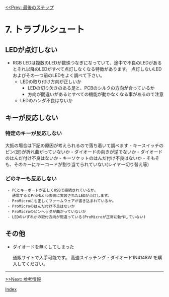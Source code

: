 [<<Prev: 最後のステップ](06_final_step.md)  

# 7. トラブルシュート

## LEDが点灯しない

  - RGB LEDは複数のLEDが数珠つなぎになっていて、途中で不良のLEDがあるとそれ以降のLEDがすべて点灯しなくなる特徴があります。
  点灯しないLEDおよびその一つ前のLEDをよく調べて下さい。
    - LEDの取り付け方向が正しいか
      - LEDの切り欠きのある足と、PCBのシルクの方向が合っているか
      - 方向が間違いがあるとすべての機能が動かなくなる事があるので注意
    - LEDのハンダ不良はないか
  
## キーが反応しない

### 特定のキーが反応しない
 
  大抵の場合は下記の原因が考えられるので落ち着いて調べます
     -   キースイッチのピン(足)が折れ曲がっていないか
     -   ダイオードの向きが逆でないか
     -   ダイオードのはんだ付け不良はないか
     -   キーソケットのはんだ付け不良はないか
     -   そもそも、そのキーにキーコードが割り当てられていない(レイヤー切り替え等)

### どのキーも反応しない
     - PCとキーボードが正しくUSBで接続されているか。
       通電するとProMicro表側に実装されたLEDが点灯します。
     - ProMicroにも正しくファームウェアが書き込まれているか。
     - ProMicroのはんだ付け不良はないか
     - ProMicroのピンヘッダが曲がっていないか
     - LEDのいずれかの取付方向が間違っている(ProMicroが正常に動作していない)



## その他
 - ダイオードを無くしてしまった
  
   通販サイトで入手可能です。 高速スイッチング・ダイオード1N4148W を購入してください。

----
 [>>Next: 参考情報](08_reference.md)

[Index](index.md)
